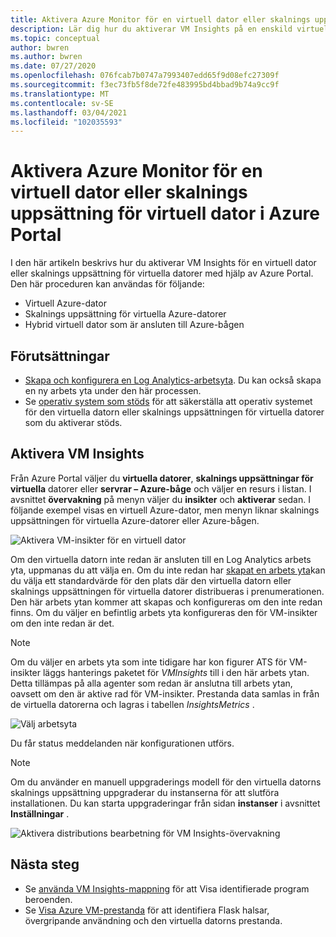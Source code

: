 ```yaml
---
title: Aktivera Azure Monitor för en virtuell dator eller skalnings uppsättning för virtuell dator i Azure Portal
description: Lär dig hur du aktiverar VM Insights på en enskild virtuell Azure-dator eller skalnings uppsättning för virtuella datorer med hjälp av Azure Portal.
ms.topic: conceptual
author: bwren
ms.author: bwren
ms.date: 07/27/2020
ms.openlocfilehash: 076fcab7b0747a7993407edd65f9d08efc27309f
ms.sourcegitcommit: f3ec73fb5f8de72fe483995bd4bbad9b74a9cc9f
ms.translationtype: MT
ms.contentlocale: sv-SE
ms.lasthandoff: 03/04/2021
ms.locfileid: "102035593"
---
```

# <a name="enable-azure-monitor-for-single-virtual-machine-or-virtual-machine-scale-set-in-the-azure-portal"></a>Aktivera Azure Monitor för en virtuell dator eller skalnings uppsättning för virtuell dator i Azure Portal
I den här artikeln beskrivs hur du aktiverar VM Insights för en virtuell dator eller skalnings uppsättning för virtuella datorer med hjälp av Azure Portal. Den här proceduren kan användas för följande:

- Virtuell Azure-dator
- Skalnings uppsättning för virtuella Azure-datorer
- Hybrid virtuell dator som är ansluten till Azure-bågen

## <a name="prerequisites"></a>Förutsättningar

- [Skapa och konfigurera en Log Analytics-arbetsyta](./vminsights-configure-workspace.md). Du kan också skapa en ny arbets yta under den här processen.
- Se [operativ system som stöds](./vminsights-enable-overview.md#supported-operating-systems) för att säkerställa att operativ systemet för den virtuella datorn eller skalnings uppsättningen för virtuella datorer som du aktiverar stöds. 

## <a name="enable-vm-insights"></a>Aktivera VM Insights

Från Azure Portal väljer du **virtuella datorer**, **skalnings uppsättningar för virtuella** datorer eller **servrar – Azure-båge** och väljer en resurs i listan. I avsnittet **övervakning** på menyn väljer du **insikter** och **aktiverar** sedan. I följande exempel visas en virtuell Azure-dator, men menyn liknar skalnings uppsättningen för virtuella Azure-datorer eller Azure-bågen.

![Aktivera VM-insikter för en virtuell dator](media/vminsights-enable-portal/enable-vminsights-vm-portal.png)

Om den virtuella datorn inte redan är ansluten till en Log Analytics arbets yta, uppmanas du att välja en. Om du inte redan har [skapat en arbets yta](../logs/quick-create-workspace.md)kan du välja ett standardvärde för den plats där den virtuella datorn eller skalnings uppsättningen för virtuella datorer distribueras i prenumerationen. Den här arbets ytan kommer att skapas och konfigureras om den inte redan finns. Om du väljer en befintlig arbets yta konfigureras den för VM-insikter om den inte redan är det.

> [!NOTE]
> Om du väljer en arbets yta som inte tidigare har kon figurer ATS för VM-insikter läggs hanterings paketet för *VMInsights* till i den här arbets ytan. Detta tillämpas på alla agenter som redan är anslutna till arbets ytan, oavsett om den är aktive rad för VM-insikter. Prestanda data samlas in från de virtuella datorerna och lagras i tabellen *InsightsMetrics* .

![Välj arbetsyta](media/vminsights-enable-portal/select-workspace.png)

Du får status meddelanden när konfigurationen utförs.

>[!NOTE]
>Om du använder en manuell uppgraderings modell för den virtuella datorns skalnings uppsättning uppgraderar du instanserna för att slutföra installationen. Du kan starta uppgraderingar från sidan **instanser** i avsnittet **Inställningar** .

![Aktivera distributions bearbetning för VM Insights-övervakning](media/vminsights-enable-portal/onboard-vminsights-vm-portal-status.png)



## <a name="next-steps"></a>Nästa steg

* Se [använda VM Insights-mappning](vminsights-maps.md) för att Visa identifierade program beroenden. 
* Se [Visa Azure VM-prestanda](vminsights-performance.md) för att identifiera Flask halsar, övergripande användning och den virtuella datorns prestanda.
